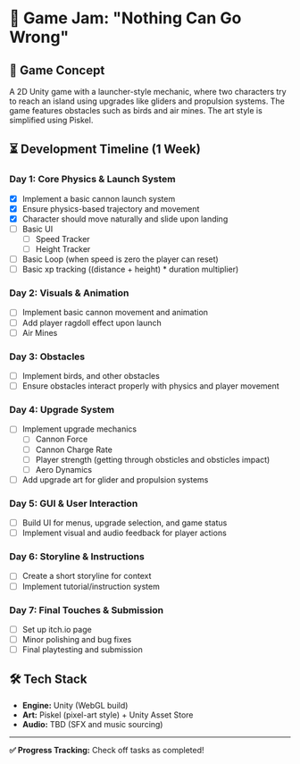 # 🚀 Game Jam: "Nothing Can Go Wrong"

## 🎯 Game Concept
A 2D Unity game with a launcher-style mechanic, where two characters try to reach an island using upgrades like gliders and propulsion systems. The game features obstacles such as birds and air mines. The art style is simplified using Piskel.

## ⏳ Development Timeline (1 Week)

### **Day 1: Core Physics & Launch System**
- [x] Implement a basic cannon launch system
- [x] Ensure physics-based trajectory and movement
- [x] Character should move naturally and slide upon landing
- [ ] Basic UI
  - [ ] Speed Tracker
  - [ ] Height Tracker
- [ ]  Basic Loop (when speed is zero the player can reset)
- [ ]  Basic xp tracking ((distance + height) * duration multiplier)

### **Day 2: Visuals & Animation**
- [ ] Implement basic cannon movement and animation
- [ ] Add player ragdoll effect upon launch
- [ ] Air Mines

### **Day 3: Obstacles**
- [ ] Implement birds, and other obstacles
- [ ] Ensure obstacles interact properly with physics and player movement

### **Day 4: Upgrade System**
- [ ] Implement upgrade mechanics
  - [ ] Cannon Force
  - [ ] Cannon Charge Rate
  - [ ] Player strength (getting through obsticles and obsticles impact)
  - [ ] Aero Dynamics
- [ ] Add upgrade art for glider and propulsion systems

### **Day 5: GUI & User Interaction**
- [ ] Build UI for menus, upgrade selection, and game status
- [ ] Implement visual and audio feedback for player actions

### **Day 6: Storyline & Instructions**
- [ ] Create a short storyline for context
- [ ] Implement tutorial/instruction system

### **Day 7: Final Touches & Submission**
- [ ] Set up itch.io page
- [ ] Minor polishing and bug fixes
- [ ] Final playtesting and submission

## 🛠️ Tech Stack
- **Engine:** Unity (WebGL build)
- **Art:** Piskel (pixel-art style) + Unity Asset Store
- **Audio:** TBD (SFX and music sourcing)

---

**✅ Progress Tracking:** Check off tasks as completed!
